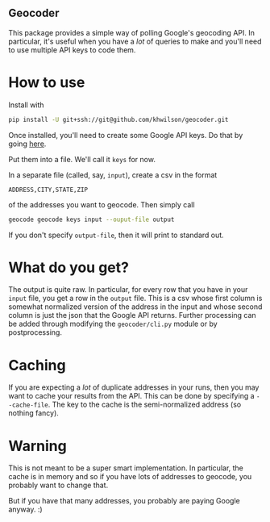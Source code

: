 Geocoder
--------

This package provides a simple way of polling Google's geocoding API.
In particular, it's useful when you have a *lot* of queries to make
and you'll need to use multiple API keys to code them.

How to use
==========

Install with

```bash
pip install -U git+ssh://git@github.com/khwilson/geocoder.git
```

Once installed, you'll need to create some Google API keys. Do that by going
[here](https://console.developers.google.com/flows/enableapi?apiid=geocoding_backend&keyType=SERVER_SIDE&reusekey=true).

Put them into a file. We'll call it `keys` for now.

In a separate file (called, say, `input`), create a csv in the format

```
ADDRESS,CITY,STATE,ZIP
```

of the addresses you want to geocode. Then simply call

```bash
geocode geocode keys input --ouput-file output
```

If you don't specify `output-file`, then it will print to standard out.

What do you get?
================

The output is quite raw. In particular, for every row that you have in your `input` file,
you get a row in the `output` file. This is a csv whose first column is somewhat normalized
version of the address in the input and whose second column is just the json that the
Google API returns. Further processing can be added through modifying the `geocoder/cli.py`
module or by postprocessing.

Caching
=======

If you are expecting a *lot* of duplicate addresses in your runs, then you may want to
cache your results from the API. This can be done by specifying a `--cache-file`. The
key to the cache is the semi-normalized address (so nothing fancy).

Warning
=======

This is not meant to be a super smart implementation. In particular, the cache is in memory
and so if you have lots of addresses to geocode, you probably want to change that.

But if you have that many addresses, you probably are paying Google anyway. :)
